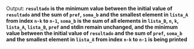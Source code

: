 Output: **`resultado` is the minimum value between the initial value of `resultado` and the sum of `pref`, `soma_b` and the smallest element in `lista_A` from index `n-k` to `n-1`, `soma_b` is the sum of all elements in `lista_B`, `n`, `k`, `lista_A`, `lista_B`, `pref` and stdin remain unchanged, and the minimum value between the initial value of `resultado` and the sum of `pref`, `soma_b` and the smallest element in `lista_A` from index `n-k` to `n-1` is being printed**